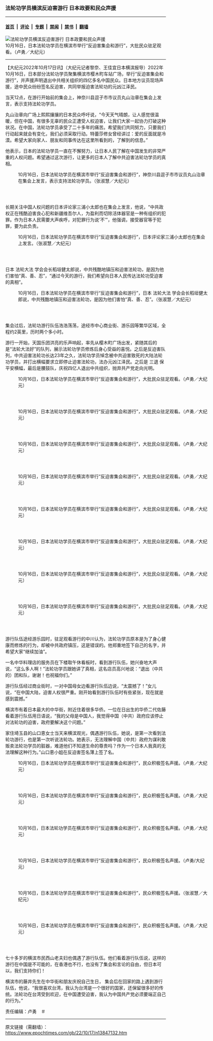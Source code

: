 ### 法轮功学员横滨反迫害游行 日本政要和民众声援

---

#### [首页](../../../..?n13847132) &nbsp;|&nbsp; [评论](../../../../../epoch-comment?n13847132) &nbsp;|&nbsp; [专题](../../../../../epoch-special?n13847132) &nbsp;|&nbsp; [禁闻](../../../../../epoch-news?n13847132) &nbsp;|&nbsp; [禁书](../../../../../books?n13847132) &nbsp;|&nbsp; [翻墙](https://github.com/gfw-breaker/nogfw/blob/master/README.md?n13847132)


<div><img alt="法轮功学员横滨反迫害游行 日本政要和民众声援" class="attachment-djy_600_400 size-djy_600_400 wp-post-image" src="https://i.epochtimes.com/assets/uploads/2022/10/id13847141-DSC09501-600x400.jpg"/>
<div class="caption">
 10月16日，日本法轮功学员在横滨市举行“反迫害集会和游行”，大批民众驻足观看。（卢勇／大纪元）
</div></div><hr/><div class="post_content" id="artbody" itemprop="articleBody">
 <!-- article content begin -->
 <p>
  【大纪元2022年10月17日讯】（大纪元记者黎奈、王佳宜日本横滨报导）2022年10月16日，日本部分法轮功学员聚集横滨市樱木町车站广场，举行“反迫害集会和游行”，并声援声明退出中共相关组织的四亿多名中国民众。日本地方议员现场声援，途中民众纷纷签名反迫害，共同举报迫害法轮功的元凶江泽民。
 </p>
 <p>
  当天12点，在游行开始前的集会上，神奈川县逗子市市议员丸山治章在集会上发言，表示支持法轮功学员。
 </p>
 <p>
  丸山治章向广场上熙熙攘攘的日本民众呼吁说，“今天天气晴朗，让人感觉很温暖，但在中国，有很多无辜的民众正遭受人权迫害，让我们大家一起协力打破这种状况。在中国，法轮功学员承受了二十多年的痛苦。希望我们共同努力，只要我们行动起来就会有变化，我们必须采取行动。特蕾莎修女曾经讲过：爱的反面就是冷漠。希望大家向家人、朋友和同事传达在这里所看到的，了解到的信息。”
 </p>
 <p>
  他表示，日本的法轮功学员一直在不懈努力，让日本人民了解在中国发生的非常严重的人权问题。希望通过这次游行，让更多的日本人了解中共迫害法轮功学员的真相。
 </p>
 <figure aria-describedby="caption-attachment-13847142" class="wp-caption aligncenter" id="attachment_13847142" style="width: 600px">
  <ok href="https://i.epochtimes.com/assets/uploads/2022/10/id13847142-IMG_0660.jpg" target="_blank">
   <img alt="" class="size-large wp-image-13847142" src="https://i.epochtimes.com/assets/uploads/2022/10/id13847142-IMG_0660-600x400.jpg"/>
  </ok>
  <br/><figcaption class="wp-caption-text" id="caption-attachment-13847142">
   10月16日，日本法轮功学员在横滨市举行“反迫害集会和游行”，神奈川县逗子市市议员丸山治章在集会上发言，表示支持法轮功学员。（张淑慧／大纪元）
  </figcaption><br/>
 </figure><br/>
 <p>
  长期关注中国人权问题的日本评论家三浦小太郎也在集会上发言，他说，“中共政权正在残酷迫害良心犯和新疆维吾尔人，为盈利而切除活体器官是一种有组织的犯罪。作为日本人民需要大声疾呼，对犯罪行为说‘不’”，他强调，接受器官等于犯罪，要为此负责。
 </p>
 <figure aria-describedby="caption-attachment-13847143" class="wp-caption aligncenter" id="attachment_13847143" style="width: 600px">
  <ok href="https://i.epochtimes.com/assets/uploads/2022/10/id13847143-IMG_0693.jpg" target="_blank">
   <img alt="" class="size-large wp-image-13847143" src="https://i.epochtimes.com/assets/uploads/2022/10/id13847143-IMG_0693-600x400.jpg"/>
  </ok>
  <br/><figcaption class="wp-caption-text" id="caption-attachment-13847143">
   10月16日，日本法轮功学员在横滨市举行“反迫害集会和游行”，日本评论家三浦小太郎也在集会上发言。（张淑慧／大纪元）
  </figcaption><br/>
 </figure><br/>
 <p>
  日本
  <ok href="https://www.epochtimes.com/gb/tag/%E6%B3%95%E8%BD%AE%E5%A4%A7%E6%B3%95.html">
   法轮大法
  </ok>
  学会会长稻垣健太郎说，中共残酷地镇压和迫害法轮功，是因为他们害怕“真、善、忍”，“通过今天的游行，我们希望向日本人民传达法轮功受迫害的真相”。
 </p>
 <figure aria-describedby="caption-attachment-13847144" class="wp-caption aligncenter" id="attachment_13847144" style="width: 600px">
  <ok href="https://i.epochtimes.com/assets/uploads/2022/10/id13847144-IMG_0748.jpg" target="_blank">
   <img alt="" class="size-large wp-image-13847144" src="https://i.epochtimes.com/assets/uploads/2022/10/id13847144-IMG_0748-600x400.jpg"/>
  </ok>
  <br/><figcaption class="wp-caption-text" id="caption-attachment-13847144">
   10月16日，日本法轮功学员在横滨市举行“反迫害集会和游行”，日本
   <ok href="https://www.epochtimes.com/gb/tag/%E6%B3%95%E8%BD%AE%E5%A4%A7%E6%B3%95.html">
    法轮大法
   </ok>
   学会会长稻垣健太郎说，中共残酷地镇压和迫害法轮功，是因为他们害怕“真、善、忍”。（张淑慧／大纪元）
  </figcaption><br/>
 </figure><br/>
 <p>
  集会过后，法轮功游行队伍浩浩荡荡，途经市中心商业街、游乐园等繁华区域，全程约2英里，历时两个多小时。
 </p>
 <p>
  游行一开始，天国乐团洪亮的乐声响起，率先从樱木町广场出发，紧随其后的是“法轮大法好”的队列，展示法轮功学员修炼后身心受益的喜悦。之后是反迫害队列，中共迫害法轮功长达23年之久，法轮功学员悼念被中共迫害致死的大陆法轮功学员，并打出横幅要求立即停止迫害法轮功，法办元凶江泽民。之后是
  <ok href="https://www.epochtimes.com/gb/tag/%E4%B8%89%E9%80%80.html">
   三退
  </ok>
  保平安横幅，最后是腰鼓队，庆祝四亿人退出中共组织，抛弃共产党走向光明。
 </p>
 <figure aria-describedby="caption-attachment-13847145" class="wp-caption aligncenter" id="attachment_13847145" style="width: 600px">
  <ok href="https://i.epochtimes.com/assets/uploads/2022/10/id13847145-DSC09508.jpg" target="_blank">
   <img alt="" class="size-large wp-image-13847145" src="https://i.epochtimes.com/assets/uploads/2022/10/id13847145-DSC09508-600x400.jpg"/>
  </ok>
  <br/><figcaption class="wp-caption-text" id="caption-attachment-13847145">
   10月16日，日本法轮功学员在横滨市举行“反迫害集会和游行”，大批民众驻足观看。（卢勇／大纪元）
  </figcaption><br/>
 </figure><br/>
 <figure aria-describedby="caption-attachment-13847146" class="wp-caption aligncenter" id="attachment_13847146" style="width: 600px">
  <ok href="https://i.epochtimes.com/assets/uploads/2022/10/id13847146-DSC09511.jpg" target="_blank">
   <img alt="" class="size-large wp-image-13847146" src="https://i.epochtimes.com/assets/uploads/2022/10/id13847146-DSC09511-600x379.jpg"/>
  </ok>
  <br/><figcaption class="wp-caption-text" id="caption-attachment-13847146">
   10月16日，日本法轮功学员在横滨市举行“反迫害集会和游行”，大批民众驻足观看。（卢勇／大纪元）
  </figcaption><br/>
 </figure><br/>
 <figure aria-describedby="caption-attachment-13847147" class="wp-caption aligncenter" id="attachment_13847147" style="width: 600px">
  <ok href="https://i.epochtimes.com/assets/uploads/2022/10/id13847147-DSC09522.jpg" target="_blank">
   <img alt="" class="size-large wp-image-13847147" src="https://i.epochtimes.com/assets/uploads/2022/10/id13847147-DSC09522-600x370.jpg"/>
  </ok>
  <br/><figcaption class="wp-caption-text" id="caption-attachment-13847147">
   10月16日，日本法轮功学员在横滨市举行“反迫害集会和游行”，大批民众驻足观看。（卢勇／大纪元）
  </figcaption><br/>
 </figure><br/>
 <figure aria-describedby="caption-attachment-13847149" class="wp-caption aligncenter" id="attachment_13847149" style="width: 600px">
  <ok href="https://i.epochtimes.com/assets/uploads/2022/10/id13847149-DSC09514.jpg" target="_blank">
   <img alt="" class="size-large wp-image-13847149" src="https://i.epochtimes.com/assets/uploads/2022/10/id13847149-DSC09514-600x354.jpg"/>
  </ok>
  <br/><figcaption class="wp-caption-text" id="caption-attachment-13847149">
   10月16日，日本法轮功学员在横滨市举行“反迫害集会和游行”，大批民众驻足观看。（卢勇／大纪元）
  </figcaption><br/>
 </figure><br/>
 <figure aria-describedby="caption-attachment-13847150" class="wp-caption aligncenter" id="attachment_13847150" style="width: 600px">
  <ok href="https://i.epochtimes.com/assets/uploads/2022/10/id13847150-DSC09521.jpg" target="_blank">
   <img alt="" class="size-large wp-image-13847150" src="https://i.epochtimes.com/assets/uploads/2022/10/id13847150-DSC09521-600x372.jpg"/>
  </ok>
  <br/><figcaption class="wp-caption-text" id="caption-attachment-13847150">
   10月16日，日本法轮功学员在横滨市举行“反迫害集会和游行”，大批民众驻足观看。（卢勇／大纪元）
  </figcaption><br/>
 </figure><br/>
 <figure aria-describedby="caption-attachment-13847151" class="wp-caption aligncenter" id="attachment_13847151" style="width: 600px">
  <ok href="https://i.epochtimes.com/assets/uploads/2022/10/id13847151-DSC09490.jpg" target="_blank">
   <img alt="" class="size-large wp-image-13847151" src="https://i.epochtimes.com/assets/uploads/2022/10/id13847151-DSC09490-600x400.jpg"/>
  </ok>
  <br/><figcaption class="wp-caption-text" id="caption-attachment-13847151">
   10月16日，日本法轮功学员在横滨市举行“反迫害集会和游行”，大批民众驻足观看。（卢勇／大纪元）
  </figcaption><br/>
 </figure><br/>
 <figure aria-describedby="caption-attachment-13847152" class="wp-caption aligncenter" id="attachment_13847152" style="width: 600px">
  <ok href="https://i.epochtimes.com/assets/uploads/2022/10/id13847152-DSC09525.jpg" target="_blank">
   <img alt="" class="size-large wp-image-13847152" src="https://i.epochtimes.com/assets/uploads/2022/10/id13847152-DSC09525-600x400.jpg"/>
  </ok>
  <br/><figcaption class="wp-caption-text" id="caption-attachment-13847152">
   10月16日，日本法轮功学员在横滨市举行“反迫害集会和游行”，大批民众驻足观看。（卢勇／大纪元）
  </figcaption><br/>
 </figure><br/>
 <figure aria-describedby="caption-attachment-13847153" class="wp-caption aligncenter" id="attachment_13847153" style="width: 600px">
  <ok href="https://i.epochtimes.com/assets/uploads/2022/10/id13847153-DSC09527.jpg" target="_blank">
   <img alt="" class="size-large wp-image-13847153" src="https://i.epochtimes.com/assets/uploads/2022/10/id13847153-DSC09527-600x372.jpg"/>
  </ok>
  <br/><figcaption class="wp-caption-text" id="caption-attachment-13847153">
   10月16日，日本法轮功学员在横滨市举行“反迫害集会和游行”，大批民众驻足观看。（卢勇／大纪元）
  </figcaption><br/>
 </figure><br/>
 <p>
  游行队伍途经游乐园时，驻足观看游行的中川认为，法轮功学员原本是为了身心健康而修炼的行为，却被中共政府镇压，这是错误的。他郑重地签下自己的名字，并希望大家“继续加油”。
 </p>
 <p>
  一名中华料理店的服务员在下楼取午休看板时，看到游行队伍，她兴奋地大声说，“这么多人啊！”法轮功学员跟她讲了真相，这名店员高兴地说：“退出（中共的）团和队，谢谢！也祝福你们。”
 </p>
 <p>
  游行队伍经过商业街时，一对中国母女边看游行队伍边说，“太震撼了！”女儿说，“在中国大陆，迫害人权很严重。刚开始看到游行队伍时有些紧张，现在就是感到震撼。”
 </p>
 <p>
  横滨市有着日本最大的中华街，附近住着很多华侨。一位在日出生的华侨二代佐藤看着游行队伍用日语说，“我的父母是中国人，我觉得中国（中共）政府应该停止对法轮功的迫害，政府要解决这个问题。”
 </p>
 <p>
  家住埼玉县的山口恵女士当天来横滨观光，偶遇游行队伍，她说，是第一次看到法轮功游行，也是第一次听说法轮功。她表示，无法理解中国（中共）政府为谋利敢贩卖法轮功学员的脏器，难道他们不知道生命的尊贵吗？作为一个日本人我真的无法理解这种行为。”山口恵小姐在反迫害签名薄上签了名。
 </p>
 <figure aria-describedby="caption-attachment-13847158" class="wp-caption aligncenter" id="attachment_13847158" style="width: 600px">
  <ok href="https://i.epochtimes.com/assets/uploads/2022/10/id13847158-DSC09577.jpg" target="_blank">
   <img alt="" class="size-large wp-image-13847158" src="https://i.epochtimes.com/assets/uploads/2022/10/id13847158-DSC09577-600x360.jpg"/>
  </ok>
  <br/><figcaption class="wp-caption-text" id="caption-attachment-13847158">
   10月16日，日本法轮功学员在横滨市举行“反迫害集会和游行”，民众积极签名声援。（卢勇／大纪元）
  </figcaption><br/>
 </figure><br/>
 <figure aria-describedby="caption-attachment-13847159" class="wp-caption aligncenter" id="attachment_13847159" style="width: 600px">
  <ok href="https://i.epochtimes.com/assets/uploads/2022/10/id13847159-DSC09570.jpg" target="_blank">
   <img alt="" class="size-large wp-image-13847159" src="https://i.epochtimes.com/assets/uploads/2022/10/id13847159-DSC09570-600x388.jpg"/>
  </ok>
  <br/><figcaption class="wp-caption-text" id="caption-attachment-13847159">
   10月16日，日本法轮功学员在横滨市举行“反迫害集会和游行”，民众积极签名声援。（卢勇／大纪元）
  </figcaption><br/>
 </figure><br/>
 <figure aria-describedby="caption-attachment-13847160" class="wp-caption aligncenter" id="attachment_13847160" style="width: 600px">
  <ok href="https://i.epochtimes.com/assets/uploads/2022/10/id13847160-DSC09573.jpg" target="_blank">
   <img alt="" class="size-large wp-image-13847160" src="https://i.epochtimes.com/assets/uploads/2022/10/id13847160-DSC09573-600x379.jpg"/>
  </ok>
  <br/><figcaption class="wp-caption-text" id="caption-attachment-13847160">
   10月16日，日本法轮功学员在横滨市举行“反迫害集会和游行”，民众积极签名声援。（卢勇／大纪元）
  </figcaption><br/>
 </figure><br/>
 <figure aria-describedby="caption-attachment-13847161" class="wp-caption aligncenter" id="attachment_13847161" style="width: 600px">
  <ok href="https://i.epochtimes.com/assets/uploads/2022/10/id13847161-DSC09534.jpg" target="_blank">
   <img alt="" class="size-large wp-image-13847161" src="https://i.epochtimes.com/assets/uploads/2022/10/id13847161-DSC09534-600x410.jpg"/>
  </ok>
  <br/><figcaption class="wp-caption-text" id="caption-attachment-13847161">
   10月16日，日本法轮功学员在横滨市举行“反迫害集会和游行”，民众积极签名声援。（卢勇/大纪元）
  </figcaption><br/>
 </figure><br/>
 <figure aria-describedby="caption-attachment-13847162" class="wp-caption aligncenter" id="attachment_13847162" style="width: 600px">
  <ok href="https://i.epochtimes.com/assets/uploads/2022/10/id13847162-IMG_6103.jpg" target="_blank">
   <img alt="" class="size-large wp-image-13847162" src="https://i.epochtimes.com/assets/uploads/2022/10/id13847162-IMG_6103-600x400.jpg"/>
  </ok>
  <br/><figcaption class="wp-caption-text" id="caption-attachment-13847162">
   10月16日，日本法轮功学员在横滨市举行“反迫害集会和游行”，民众积极签名声援。（张淑慧／大纪元）
  </figcaption><br/>
 </figure><br/>
 <figure aria-describedby="caption-attachment-13847163" class="wp-caption aligncenter" id="attachment_13847163" style="width: 600px">
  <ok href="https://i.epochtimes.com/assets/uploads/2022/10/id13847163-DSC09572.jpg" target="_blank">
   <img alt="" class="size-large wp-image-13847163" src="https://i.epochtimes.com/assets/uploads/2022/10/id13847163-DSC09572-600x411.jpg"/>
  </ok>
  <br/><figcaption class="wp-caption-text" id="caption-attachment-13847163">
   10月16日，日本法轮功学员在横滨市举行“反迫害集会和游行”，民众积极签名声援。（卢勇／大纪元）
  </figcaption><br/>
 </figure><br/>
 <p>
  七十多岁的横滨市民西山老夫妇也偶遇了游行队伍。他们看着游行队伍说，这样的游行在中国是不可能的，在香港也不行，也没有了集会和言论的自由，但日本可以，我们支持你们！
 </p>
 <p>
  横滨市的藤井先生在中华街和朋友庆祝自己生日， 集会后在回家的路上遇到游行队伍，他说，“我很喜欢台湾，我认为台湾是一个很好的国家，还保留很多好的传统。法轮功在台湾受到欢迎，在中国遭受迫害，我认为中国共产党必须要端正自己的行为。”
 </p>
 <p>
  责任编辑：卢勇　＃
 </p>
 <!-- article content end -->
 <div id="below_article_ad">
 </div>
</div>


---

原文链接（需翻墙）：https://www.epochtimes.com/gb/22/10/17/n13847132.htm